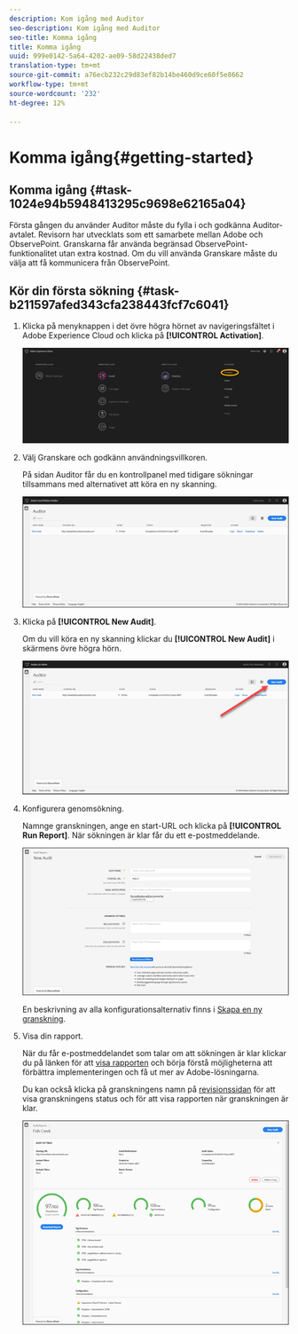 ```yaml
---
description: Kom igång med Auditor
seo-description: Kom igång med Auditor
seo-title: Komma igång
title: Komma igång
uuid: 999e0142-5a64-4202-ae09-58d22438ded7
translation-type: tm+mt
source-git-commit: a76ecb232c29d83ef82b14be460d9ce60f5e8662
workflow-type: tm+mt
source-wordcount: '232'
ht-degree: 12%

---
```



# Komma igång{#getting-started}

## Komma igång {#task-1024e94b5948413295c9698e62165a04}

<!--
This page is a placeholder for now, we need things like prerequisites, any planning that should be done before using Auditor, initial setup info--that kind of thing.
-->

Första gången du använder Auditor måste du fylla i och godkänna Auditor-avtalet. Revisorn har utvecklats som ett samarbete mellan Adobe och ObservePoint. Granskarna får använda begränsad ObservePoint-funktionalitet utan extra kostnad. Om du vill använda Granskare måste du välja att få kommunicera från ObservePoint.

## Kör din första sökning {#task-b211597afed343cfa238443fcf7c6041}

1. Klicka på menyknappen i det övre högra hörnet av navigeringsfältet i Adobe Experience Cloud och klicka på **[!UICONTROL Activation]**.

   ![](assets/activate.png)

1. Välj Granskare och godkänn användningsvillkoren.

   På sidan Auditor får du en kontrollpanel med tidigare sökningar tillsammans med alternativet att köra en ny skanning.

   ![](assets/home.png)

1. Klicka på **[!UICONTROL New Audit]**.

   Om du vill köra en ny skanning klickar du **[!UICONTROL New Audit]** i skärmens övre högra hörn.

   ![](assets/new-audit-button.png)

1. Konfigurera genomsökning.

   Namnge granskningen, ange en start-URL och klicka på **[!UICONTROL Run Report]**. När sökningen är klar får du ett e-postmeddelande.

   ![](assets/config.png)

   En beskrivning av alla konfigurationsalternativ finns i [Skapa en ny granskning](../create-audit/create-new-audit.md).
1. Visa din rapport.

   När du får e-postmeddelandet som talar om att sökningen är klar klickar du på länken för att [visa rapporten](../reports/scorecard.md) och börja förstå möjligheterna att förbättra implementeringen och få ut mer av Adobe-lösningarna.

   Du kan också klicka på granskningens namn på [revisionssidan](../get-started/audit-list.md) för att visa granskningens status och för att visa rapporten när granskningen är klar.

   ![](assets/report.png)
